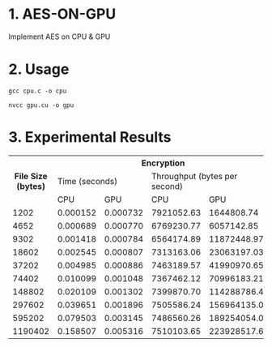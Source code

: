 # 1. AES-ON-GPU
Implement AES on CPU & GPU

# 2. Usage
```
gcc cpu.c -o cpu
```

```
nvcc gpu.cu -o gpu
```

# 3. Experimental Results
<table class="tg">
  <tr>
    <th class="tg-us36" rowspan="3">File Size (bytes)</th>
    <th class="tg-us36" colspan="4">Encryption</th>
    <th class="tg-yw4l" colspan="4">Decryption</th>
  </tr>
  <tr>
    <td class="tg-us36" colspan="2">Time (seconds)</td>
    <td class="tg-yw4l" colspan="2">Throughput (bytes per second)</td>
    <td class="tg-yw4l" colspan="2">Time (seconds)</td>
    <td class="tg-yw4l" colspan="2">Throughput (bytes per second)</td>
  </tr>
  <tr>
    <td class="tg-us36">CPU</td>
    <td class="tg-us36">GPU</td>
    <td class="tg-yw4l">CPU</td>
    <td class="tg-yw4l">GPU</td>
    <td class="tg-yw4l">CPU</td>
    <td class="tg-yw4l">GPU</td>
    <td class="tg-yw4l">CPU</td>
    <td class="tg-yw4l">GPU</td>
  </tr>
  <tr>
    <td class="tg-yw4l">1202</td>
    <td class="tg-yw4l">0.000152</td>
    <td class="tg-yw4l">0.000732</td>
    <td class="tg-yw4l">7921052.63</td>
    <td class="tg-yw4l">1644808.74</td>
    <td class="tg-yw4l">0.000264</td>
    <td class="tg-yw4l">0.000771</td>
    <td class="tg-yw4l">4560606.06</td>
    <td class="tg-yw4l">1561608.30</td>
  </tr>
  <tr>
    <td class="tg-yw4l">4652</td>
    <td class="tg-yw4l">0.000689</td>
    <td class="tg-yw4l">0.000770</td>
    <td class="tg-yw4l">6769230.77</td>
    <td class="tg-yw4l">6057142.85</td>
    <td class="tg-yw4l">0.001168</td>
    <td class="tg-yw4l">0.000821</td>
    <td class="tg-yw4l">3993150.68</td>
    <td class="tg-yw4l">5680876.98</td>
  </tr>
  <tr>
    <td class="tg-yw4l">9302</td>
    <td class="tg-yw4l">0.001418</td>
    <td class="tg-yw4l">0.000784</td>
    <td class="tg-yw4l">6564174.89</td>
    <td class="tg-yw4l">11872448.97</td>
    <td class="tg-yw4l">0.002081</td>
    <td class="tg-yw4l">0.000790</td>
    <td class="tg-yw4l">4472849.59</td>
    <td class="tg-yw4l">11782278.48</td>
  </tr>
  <tr>
    <td class="tg-yw4l">18602</td>
    <td class="tg-yw4l">0.002545</td>
    <td class="tg-yw4l">0.000807</td>
    <td class="tg-yw4l">7313163.06</td>
    <td class="tg-yw4l">23063197.03</td>
    <td class="tg-yw4l">0.003889</td>
    <td class="tg-yw4l">0.000821</td>
    <td class="tg-yw4l">4785806.12</td>
    <td class="tg-yw4l">22669914.74</td>
  </tr>
  <tr>
    <td class="tg-yw4l">37202</td>
    <td class="tg-yw4l">0.004985</td>
    <td class="tg-yw4l">0.000886</td>
    <td class="tg-yw4l">7463189.57</td>
    <td class="tg-yw4l">41990970.65</td>
    <td class="tg-yw4l">0.007196</td>
    <td class="tg-yw4l">0.000918</td>
    <td class="tg-yw4l">5170094.49</td>
    <td class="tg-yw4l">40527233.12</td>
  </tr>
  <tr>
    <td class="tg-yw4l">74402</td>
    <td class="tg-yw4l">0.010099</td>
    <td class="tg-yw4l">0.001048</td>
    <td class="tg-yw4l">7367462.12</td>
    <td class="tg-yw4l">70996183.21</td>
    <td class="tg-yw4l">0.014296</td>
    <td class="tg-yw4l">0.001040</td>
    <td class="tg-yw4l">5204532.74</td>
    <td class="tg-yw4l">71542307.69</td>
  </tr>
  <tr>
    <td class="tg-yw4l">148802</td>
    <td class="tg-yw4l">0.020109</td>
    <td class="tg-yw4l">0.001302</td>
    <td class="tg-yw4l">7399870.70</td>
    <td class="tg-yw4l">114288786.48</td>
    <td class="tg-yw4l">0.028493</td>
    <td class="tg-yw4l">0.001331</td>
    <td class="tg-yw4l">5222475.69</td>
    <td class="tg-yw4l">111798647.63</td>
  </tr>
  <tr>
    <td class="tg-yw4l">297602</td>
    <td class="tg-yw4l">0.039651</td>
    <td class="tg-yw4l">0.001896</td>
    <td class="tg-yw4l">7505586.24</td>
    <td class="tg-yw4l">156964135.02</td>
    <td class="tg-yw4l">0.056839</td>
    <td class="tg-yw4l">0.002018</td>
    <td class="tg-yw4l">5235911.96</td>
    <td class="tg-yw4l">147474727.45</td>
  </tr>
  <tr>
    <td class="tg-yw4l">595202</td>
    <td class="tg-yw4l">0.079503</td>
    <td class="tg-yw4l">0.003145</td>
    <td class="tg-yw4l">7486560.26</td>
    <td class="tg-yw4l">189254054.05</td>
    <td class="tg-yw4l">0.113610</td>
    <td class="tg-yw4l">0.003577</td>
    <td class="tg-yw4l">5239010.65</td>
    <td class="tg-yw4l">166397539.84</td>
  </tr>
  <tr>
    <td class="tg-yw4l">1190402</td>
    <td class="tg-yw4l">0.158507</td>
    <td class="tg-yw4l">0.005316</td>
    <td class="tg-yw4l">7510103.65</td>
    <td class="tg-yw4l">223928517.68</td>
    <td class="tg-yw4l">0.227203</td>
    <td class="tg-yw4l">0.005847</td>
    <td class="tg-yw4l">5239385.04</td>
    <td class="tg-yw4l">203592269.54</td>
  </tr>
</table>
